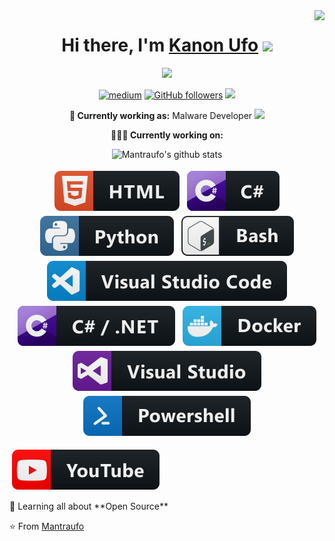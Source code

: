 <img src ="https://media.giphy.com/media/W9lzJDwciz6bS/giphy.gif" align="right" class="center">
<div align="center">
   <h1>Hi there, I'm <a href="https://hemant.codes">Kanon Ufo</a> <img src="https://media.giphy.com/media/hvRJCLFzcasrR4ia7z/giphy.gif" width="25px"> </h1>
   
   
   <img src="https://pronoun.cyou/x/y?subject=He&object=Him&height=20"> 

[![medium](https://aleen42.github.io/badges/src/medium.svg)](https://medium.com/@kanonufo)
[![GitHub followers](https://img.shields.io/github/followers/Mantraufo.svg?style=social&label=Follow&maxAge=2592000)](https://github.com/Mantraufo?tab=followers)
<img src="https://media.giphy.com/media/WUlplcMpOCEmTGBtBW/giphy.gif" width="30">

**💼 Currently working as:** Malware Developer <code><a href="https://t.me/Malwarelatino" target="_blank"><img height="50" src="https://raw.githubusercontent.com/Mantraufo/KanonSys/master/photo_2021-06-20_05-03-14.ico"></a></code>

**👨🏻‍💻 Currently working on:** 


![Mantraufo's github stats](https://github-readme-stats.vercel.app/api?username=Mantraufo&show_icons=true&line_height=30)
<p align="center">
  <!-- For more icons please follow  https://github.com/MikeCodesDotNET/ColoredBadges -->
  <img src="https://raw.githubusercontent.com/8bithemant/8bithemant/master/svg/dev/languages/html.svg" alt="html" style="vertical-align:top; margin:4px">    
  <img src="https://raw.githubusercontent.com/8bithemant/8bithemant/master/svg/dev/languages/csharp.svg" alt="csharp" style="vertical-align:top; margin:4px">
  <img src="https://raw.githubusercontent.com/8bithemant/8bithemant/master/svg/dev/languages/python.svg" alt="python" style="vertical-align:top; margin:4px">
  <img src="https://raw.githubusercontent.com/8bithemant/8bithemant/master/svg/dev/tools/bash.svg" alt="bash" style="vertical-align:top; margin:4px">
  <img src="https://raw.githubusercontent.com/8bithemant/8bithemant/master/svg/dev/tools/visualstudio_code.svg" alt="vscode" style="vertical-align:top; margin:4px">
  <img src="https://raw.githubusercontent.com/MikeCodesDotNET/ColoredBadges/master/svg/dev/languages/csharp_dotnet.svg" alt="dotnet" style="vertical-align:top; margin:4px">
<img src="https://raw.githubusercontent.com/MikeCodesDotNET/ColoredBadges/master/svg/dev/tools/docker.svg" alt="docker" style="vertical-align:top; margin:4px">
<img src="https://raw.githubusercontent.com/MikeCodesDotNET/ColoredBadges/master/svg/dev/tools/visualstudio.svg" alt="visual studio ide" style="vertical-align:top; margin:4px">
<img src="https://raw.githubusercontent.com/MikeCodesDotNET/ColoredBadges/master/svg/dev/tools/powershell.svg" alt="powershell" style="vertical-align:top; margin:4px">

</p>

</div>
<p aling="center">
<img src="https://raw.githubusercontent.com/MikeCodesDotNET/ColoredBadges/master/svg/streaming/youtube.svg" alt="youtube" style="vertical-align:top; margin:4px">
 </p>
🌱 Learning all about **Open Source**

⭐️ From [Mantraufo](https://github.com/Mantraufo)

